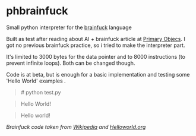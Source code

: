 phbrainfuck
===========

Small python interpreter for the [brainfuck](http://en.wikipedia.org/wiki/Brainfuck) language

Built as test after reading about AI + brainfuck article at [Primary Objecs](http://www.primaryobjects.com/CMS/Article149.aspx). I got no previous brainfuck practice, so i tried to make the interpreter part.

It's limited to 3000 bytes for the data pointer and to 8000 instructions (to prevent infinite loops). Both can be changed though.

Code is at beta, but is enough for a basic implementation and testing some 'Hello World' examples .

>\# python test.py

>Hello World!

>Hello world!

_Brainfuck code taken from  [Wikipedia](http://en.wikipedia.org/wiki/Brainfuck) and [Helloworld.org](http://www.helloworld.org/)_
